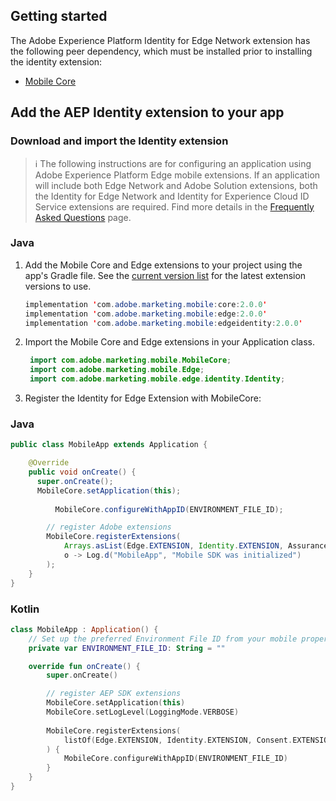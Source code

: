 ## Getting started

The Adobe Experience Platform Identity for Edge Network extension has the following peer dependency, which must be installed prior to installing the identity extension:
- [Mobile Core](https://aep-sdks.gitbook.io/docs/foundation-extensions/mobile-core)

## Add the AEP Identity extension to your app

### Download and import the Identity extension

> :information_source: The following instructions are for configuring an application using Adobe Experience Platform Edge mobile extensions. If an application will include both Edge Network and Adobe Solution extensions, both the Identity for Edge Network and Identity for Experience Cloud ID Service extensions are required. Find more details in the [Frequently Asked Questions](https://aep-sdks.gitbook.io/docs/foundation-extensions/identity-for-edge-network/identity-faq) page.


### Java

1. Add the Mobile Core and Edge extensions to your project using the app's Gradle file.
See the [current version list](https://developer.adobe.com/client-sdks/documentation/current-sdk-versions) for the latest extension versions to use.

   ```java
   implementation 'com.adobe.marketing.mobile:core:2.0.0'
   implementation 'com.adobe.marketing.mobile:edge:2.0.0'
   implementation 'com.adobe.marketing.mobile:edgeidentity:2.0.0'
   ```

2. Import the Mobile Core and Edge extensions in your Application class.

   ```java
    import com.adobe.marketing.mobile.MobileCore;
    import com.adobe.marketing.mobile.Edge;
    import com.adobe.marketing.mobile.edge.identity.Identity;
   ```

3. Register the Identity for Edge Extension with MobileCore:

### Java

```java
public class MobileApp extends Application {

    @Override
    public void onCreate() {
      super.onCreate();
      MobileCore.setApplication(this);
    
		  MobileCore.configureWithAppID(ENVIRONMENT_FILE_ID);

		// register Adobe extensions
		MobileCore.registerExtensions(
			Arrays.asList(Edge.EXTENSION, Identity.EXTENSION, Assurance.EXTENSION),
			o -> Log.d("MobileApp", "Mobile SDK was initialized")
		);
	}
}
```
### Kotlin

```kotlin
class MobileApp : Application() {
    // Set up the preferred Environment File ID from your mobile property configured in Data Collection UI
    private var ENVIRONMENT_FILE_ID: String = ""

    override fun onCreate() {
        super.onCreate()

        // register AEP SDK extensions
        MobileCore.setApplication(this)
        MobileCore.setLogLevel(LoggingMode.VERBOSE)
        
        MobileCore.registerExtensions(
            listOf(Edge.EXTENSION, Identity.EXTENSION, Consent.EXTENSION, Assurance.EXTENSION)
        ) {
            MobileCore.configureWithAppID(ENVIRONMENT_FILE_ID)
        }
    }
}
```
